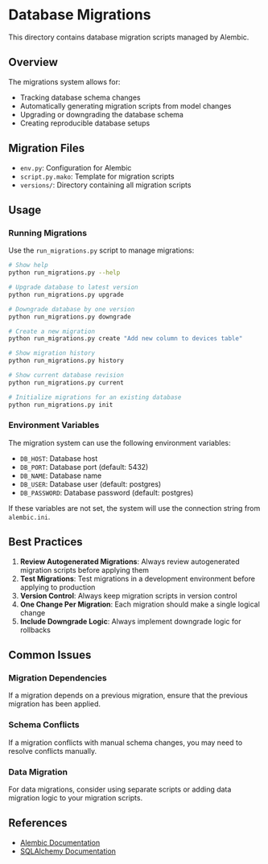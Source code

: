 # Database Migrations

This directory contains database migration scripts managed by Alembic.

## Overview

The migrations system allows for:
- Tracking database schema changes
- Automatically generating migration scripts from model changes
- Upgrading or downgrading the database schema
- Creating reproducible database setups

## Migration Files

- `env.py`: Configuration for Alembic
- `script.py.mako`: Template for migration scripts
- `versions/`: Directory containing all migration scripts

## Usage

### Running Migrations

Use the `run_migrations.py` script to manage migrations:

```bash
# Show help
python run_migrations.py --help

# Upgrade database to latest version
python run_migrations.py upgrade

# Downgrade database by one version
python run_migrations.py downgrade

# Create a new migration
python run_migrations.py create "Add new column to devices table"

# Show migration history
python run_migrations.py history

# Show current database revision
python run_migrations.py current

# Initialize migrations for an existing database
python run_migrations.py init
```

### Environment Variables

The migration system can use the following environment variables:

- `DB_HOST`: Database host
- `DB_PORT`: Database port (default: 5432)
- `DB_NAME`: Database name
- `DB_USER`: Database user (default: postgres)
- `DB_PASSWORD`: Database password (default: postgres)

If these variables are not set, the system will use the connection string from `alembic.ini`.

## Best Practices

1. **Review Autogenerated Migrations**: Always review autogenerated migration scripts before applying them
2. **Test Migrations**: Test migrations in a development environment before applying to production
3. **Version Control**: Always keep migration scripts in version control
4. **One Change Per Migration**: Each migration should make a single logical change
5. **Include Downgrade Logic**: Always implement downgrade logic for rollbacks

## Common Issues

### Migration Dependencies

If a migration depends on a previous migration, ensure that the previous migration has been applied.

### Schema Conflicts

If a migration conflicts with manual schema changes, you may need to resolve conflicts manually.

### Data Migration

For data migrations, consider using separate scripts or adding data migration logic to your migration scripts.

## References

- [Alembic Documentation](https://alembic.sqlalchemy.org/en/latest/)
- [SQLAlchemy Documentation](https://docs.sqlalchemy.org/en/14/)

